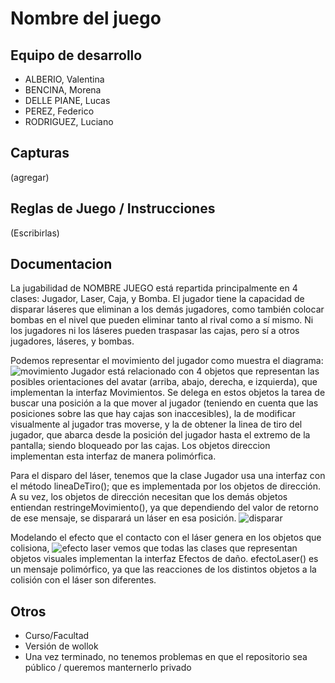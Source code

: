 # Nombre del juego 

## Equipo de desarrollo

- ALBERIO, Valentina
- BENCINA, Morena
- DELLE PIANE, Lucas
- PEREZ, Federico
- RODRIGUEZ, Luciano

## Capturas

(agregar)

## Reglas de Juego / Instrucciones

(Escribirlas)

## Documentacion
La jugabilidad de NOMBRE JUEGO está repartida principalmente en 4 clases: Jugador, Laser, Caja, y Bomba. El jugador tiene
la capacidad de disparar láseres que eliminan a los demás jugadores, como también colocar bombas en el nivel que pueden
eliminar tanto al rival como a sí mismo. Ni los jugadores ni los láseres pueden traspasar las cajas, pero sí a otros jugadores,
láseres, y bombas. 

Podemos representar el movimiento del jugador como muestra el diagrama:
![movimiento](https://user-images.githubusercontent.com/102623682/195479213-881170f3-2d45-4635-93a6-da8413308bcf.png)
Jugador está relacionado con 4 objetos que representan las posibles orientaciones del avatar (arriba, abajo, derecha, e izquierda),
que implementan la interfaz Movimientos. Se delega en estos objetos la tarea de buscar una posición a la que mover al jugador (teniendo en cuenta que las posiciones sobre las que hay cajas son inaccesibles), la de modificar visualmente al jugador tras moverse, y la de obtener la linea de tiro del jugador, que abarca desde la posición del jugador hasta el extremo de la pantalla; siendo bloqueado por las cajas. Los objetos direccion implementan esta interfaz de manera polimórfica. 

Para el disparo del láser, tenemos que la clase Jugador usa una interfaz con el método lineaDeTiro(); que es implementada por los objetos de dirección. A su vez, los objetos de dirección necesitan que los demás objetos entiendan restringeMovimiento(), ya que dependiendo del valor de retorno de ese mensaje, se disparará un láser en esa posición. 
![disparar](https://user-images.githubusercontent.com/102623682/195481501-007c5b5c-7bcb-4535-9b62-ed952012fa45.png)

Modelando el efecto que el contacto con el láser genera en los objetos que colisiona,
![efecto laser](https://user-images.githubusercontent.com/102623682/195482436-41bf9925-52a7-4fca-958f-1e554453b0fc.png)
vemos que todas las clases que representan objetos visuales implementan la interfaz Efectos de daño. efectoLaser() es un mensaje polimórfico, ya que las reacciones de los distintos objetos a la colisión con el láser son diferentes.





## Otros

- Curso/Facultad
- Versión de wollok
- Una vez terminado, no tenemos problemas en que el repositorio sea público / queremos manternerlo privado
